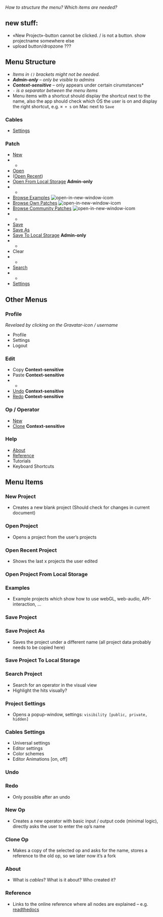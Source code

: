 *How to structure the menu? Which items are needed?*  

## new stuff:
- «New Project»-button cannot be clicked. / is not a button. show projectname somewhere else
- upload button/dropzone ???


## Menu Structure

- *Items in `()` brackets might not be needed.*  
- ***Admin-only** – only be visible to admins*
- ***Context-sensitive*** – only appears under certain cirumstances*      
- *`-` is a separator between the menu items*  
- Menu items with a shortcut should display the shortcut next to the name, also the app should check which OS the user is on and display the right shortcut, e.g. `⌘ + s` on Mac next to `Save`

### Cables 

- [Settings](#settings)

### Patch

- [New](#new-project)
- -
- [Open](#open-project)
- ([Open Recent](#open-recent-project))
- [Open From Local Storage](#open-project-from-local-storage) **Admin-only**
- -
- [Browse Examples](#examples) ![open-in-new-window-icom](http://i.stack.imgur.com/IadAX.png)
- [Browse Own Patches](#examples) ![open-in-new-window-icom](http://i.stack.imgur.com/IadAX.png)
- [Browse Community Patches](#examples) ![open-in-new-window-icom](http://i.stack.imgur.com/IadAX.png)
- -
- [Save](#save-project)  
- [Save As](#save-project-as)  
- [Save To Local Storage](#save-project-to-local-storage)  **Admin-only**
- -
- Clear
- -
- [Search](#search-project)
- -
- [Settings](#project-settings)

## Other Menus

### Profile

*Revelaed by clicking on the Gravatar-icon / username*  

- Profile
- Settings
- Logout

### Edit

- Copy **Context-sensitive**
- Paste **Context-sensitive**
- -
- [Undo](#undo) **Context-sensitive**
- [Redo](#redo) **Context-sensitive**

### Op / Operator

- [New](#new-op)
- [Clone](#clone-op) **Context-sensitive**

### Help

- [About](#about)
- [Reference](#reference)
- Tutorials
- Keyboard Shortcuts

## Menu Items

### New Project

- Creates a new blank project (Should check for changes in current document)  

### Open Project

- Opens a project from the user’s projects  

### Open Recent Project

- Shows the last x projects the user edited

### Open Project From Local Storage

### Examples

- Example projects which show how to use webGL, web-audio, API-interaction, …

### Save Project

### Save Project As

- Saves the project under a different name (all project data probably needs to be copied here)

### Save Project To Local Storage

### Search Project

- Search for an operator in the visual view
- Highlight the hits visually?

### Project Settings 

- Opens a popup-window, settings: `visibility [public, private, hidden]`

### Cables Settings

- Universal settings
- Editor settings
- Color schemes
- Editor Animations [on, off]

### Undo

### Redo

- Only possible after an undo

### New Op

- Creates a new operator with basic input / output code (minimal logic), directly asks the user to enter the op’s name

### Clone Op

- Makes a copy of the selected op and asks for the name, stores a reference to the old op, so we later now it’s a fork

### About

- What is *cables*? What is it about? Who created it?

### Reference

- Links to the online reference where all nodes are explained – e.g. [readthedocs](https://readthedocs.org/)
